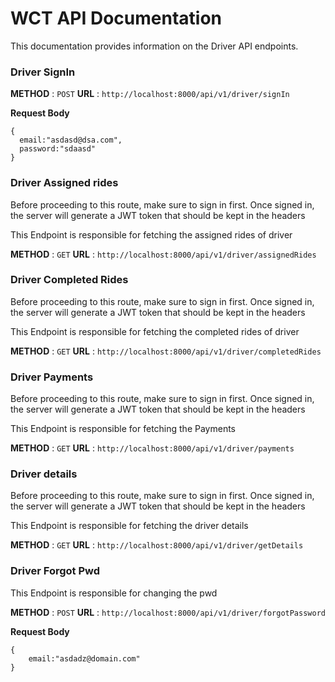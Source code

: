 # WCT API Documentation

This documentation provides information on the Driver API endpoints.

### Driver SignIn

**METHOD** : `POST`
**URL** : `http://localhost:8000/api/v1/driver/signIn`

**Request Body**

```
{
  email:"asdasd@dsa.com",
  password:"sdaasd"
}
```

### Driver Assigned rides

Before proceeding to this route, make sure to sign in first. Once signed in, the server will generate a JWT token that should be kept in the headers

This Endpoint is responsible for fetching the assigned rides of driver

**METHOD** : `GET`
**URL** : `http://localhost:8000/api/v1/driver/assignedRides`

### Driver Completed Rides

Before proceeding to this route, make sure to sign in first. Once signed in, the server will generate a JWT token that should be kept in the headers

This Endpoint is responsible for fetching the completed rides of driver

**METHOD** : `GET`
**URL** : `http://localhost:8000/api/v1/driver/completedRides`

### Driver Payments

Before proceeding to this route, make sure to sign in first. Once signed in, the server will generate a JWT token that should be kept in the headers

This Endpoint is responsible for fetching the Payments

**METHOD** : `GET`
**URL** : `http://localhost:8000/api/v1/driver/payments`

### Driver details

Before proceeding to this route, make sure to sign in first. Once signed in, the server will generate a JWT token that should be kept in the headers

This Endpoint is responsible for fetching the driver details

**METHOD** : `GET`
**URL** : `http://localhost:8000/api/v1/driver/getDetails`

### Driver Forgot Pwd

This Endpoint is responsible for changing the pwd

**METHOD** : `POST`
**URL** : `http://localhost:8000/api/v1/driver/forgotPassword`

**Request Body**

```
{
    email:"asdadz@domain.com"
}
```
